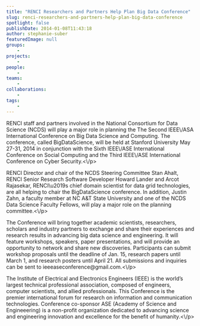 ```yaml
---
title: "RENCI Researchers and Partners Help Plan Big Data Conference"
slug: renci-researchers-and-partners-help-plan-big-data-conference
spotlight: false
publishDate: 2014-01-08T11:43:18
author: stephanie-suber
featuredImage: null
groups:
    - 
projects:
    - 
people:
    - 
teams: 
    - 
collaborations:
    - 
tags:
    - 
---
```

<p>RENCI staff and partners involved in the National Consortium for Data Science (NCDS) will play a major role in planning the The Second IEEE\/ASA International Conference on Big Data Science and Computing. The conference, called BigDataScience, will be held at Stanford University May 27-31, 2014 in conjunction with the Sixth IEEE\/ASE International Conference on Social Computing and the Third IEEE\/ASE International Conference on Cyber Security.<\/p>
<p>RENCI Director and chair of the NCDS Steering Committee Stan Ahalt, RENCI Senior Research Software Developer Howard Lander and Arcot Rajasekar, RENCI\u2019s chief domain scientist for data grid technologies, are all helping to chair the BigDataScience conference. In addition, Justin Zahn, a faculty member at NC A&amp;T State University and one of the NCDS Data Science Faculty Fellows, will play a major role on the planning committee.<\/p>
<p>The Conference will bring together academic scientists, researchers, scholars and industry partners to exchange and share their experiences and research results in advancing big data science and engineering. It will feature workshops, speakers, paper presentations, and will provide an opportunity to network and share new discoveries. Participants can submit workshop proposals until the deadline of Jan. 15, research papers until March 1, and research posters until April 21. All submissions and inquiries can be sent to ieeeaseconference@gmail.com.<\/p>
<p>The Institute of Electrical and Electronics Engineers (IEEE) is the world&#8217;s largest technical professional association, composed of engineers, computer scientists, and allied professionals. This Conference is the premier international forum for research on information and communication technologies. Conference co-sponsor ASE (Academy of Science and Engineeering) is a non-profit organization dedicated to advancing science and engineering innovation and excellence for the benefit of humanity.<\/p>
<!-- AddThis Advanced Settings generic via filter on the_content --><!-- AddThis Share Buttons generic via filter on the_content -->
